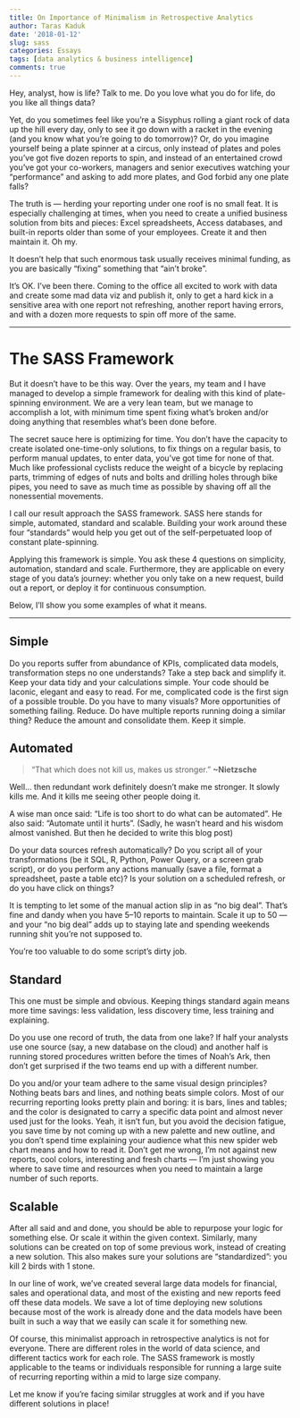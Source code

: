 ```yaml
---
title: On Importance of Minimalism in Retrospective Analytics
author: Taras Kaduk
date: '2018-01-12'
slug: sass
categories: Essays
tags: [data analytics & business intelligence]
comments: true
---
```


Hey, analyst, how is life? Talk to me. Do you love what you do for life, do you like all things data?

Yet, do you sometimes feel like you’re a Sisyphus rolling a giant rock of data up the hill every day, only to see it go down with a racket in the evening (and you know what you’re going to do tomorrow)? Or, do you imagine yourself being a plate spinner at a circus, only instead of plates and poles you’ve got five dozen reports to spin, and instead of an entertained crowd you’ve got your co-workers, managers and senior executives watching your “performance” and asking to add more plates, and God forbid any one plate falls?

The truth is — herding your reporting under one roof is no small feat. It is especially challenging at times, when you need to create a unified business solution from bits and pieces: Excel spreadsheets, Access databases, and built-in reports older than some of your employees. Create it and then maintain it. Oh my.

It doesn’t help that such enormous task usually receives minimal funding, as you are basically “fixing” something that “ain’t broke”.

It’s OK. I’ve been there. Coming to the office all excited to work with data and create some mad data viz and publish it, only to get a hard kick in a sensitive area with one report not refreshing, another report having errors, and with a dozen more requests to spin off more of the same.

---

# The SASS Framework

But it doesn’t have to be this way. Over the years, my team and I have managed to develop a simple framework for dealing with this kind of plate-spinning environment. We are a very lean team, but we manage to accomplish a lot, with minimum time spent fixing what’s broken and/or doing anything that resembles what’s been done before.

The secret sauce here is optimizing for time. You don’t have the capacity to create isolated one-time-only solutions, to fix things on a regular basis, to perform manual updates, to enter data, you’ve got time for none of that. Much like professional cyclists reduce the weight of a bicycle by replacing parts, trimming of edges of nuts and bolts and drilling holes through bike pipes, you need to save as much time as possible by shaving off all the nonessential movements.

I call our result approach the SASS framework. SASS here stands for simple, automated, standard and scalable. Building your work around these four “standards” would help you get out of the self-perpetuated loop of constant plate-spinning.

Applying this framework is simple. You ask these 4 questions on simplicity, automation, standard and scale. Furthermore, they are applicable on every stage of you data’s journey: whether you only take on a new request, build out a report, or deploy it for continuous consumption.

Below, I’ll show you some examples of what it means.

---

## Simple

Do you reports suffer from abundance of KPIs, complicated data models, transformation steps no one understands? Take a step back and simplify it. Keep your data tidy and your calculations simple. Your code should be laconic, elegant and easy to read. For me, complicated code is the first sign of a possible trouble. Do you have to many visuals? More opportunities of something failing. Reduce. Do have multiple reports running doing a similar thing? Reduce the amount and consolidate them. Keep it simple.

## Automated

> “That which does not kill us, makes us stronger.” **~Nietzsche**

Well… then redundant work definitely doesn’t make me stronger. It slowly kills me. And it kills me seeing other people doing it.

A wise man once said: “Life is too short to do what can be automated”. He also said: “Automate until it hurts”. (Sadly, he wasn’t heard and his wisdom almost vanished. But then he decided to write this blog post)

Do your data sources refresh automatically? Do you script all of your transformations (be it SQL, R, Python, Power Query, or a screen grab script), or do you perform any actions manually (save a file, format a spreadsheet, paste a table etc)? Is your solution on a scheduled refresh, or do you have click on things?

It is tempting to let some of the manual action slip in as “no big deal”. That’s fine and dandy when you have 5–10 reports to maintain. Scale it up to 50 — and your “no big deal” adds up to staying late and spending weekends running shit you’re not supposed to.

You’re too valuable to do some script’s dirty job.

## Standard

This one must be simple and obvious. Keeping things standard again means more time savings: less validation, less discovery time, less training and explaining.

Do you use one record of truth, the data from one lake? If half your analysts use one source (say, a new database on the cloud) and another half is running stored procedures written before the times of Noah’s Ark, then don’t get surprised if the two teams end up with a different number.

Do you and/or your team adhere to the same visual design principles? Nothing beats bars and lines, and nothing beats simple colors. Most of our recurring reporting looks pretty plain and boring: it is bars, lines and tables; and the color is designated to carry a specific data point and almost never used just for the looks. Yeah, it isn’t fun, but you avoid the decision fatigue, you save time by not coming up with a new palette and new outline, and you don’t spend time explaining your audience what this new spider web chart means and how to read it. Don’t get me wrong, I’m not against new reports, cool colors, interesting and fresh charts — I’m just showing you where to save time and resources when you need to maintain a large number of such reports.

## Scalable

After all said and and done, you should be able to repurpose your logic for something else. Or scale it within the given context. Similarly, many solutions can be created on top of some previous work, instead of creating a new solution. This also makes sure your solutions are “standardized”: you kill 2 birds with 1 stone.

In our line of work, we’ve created several large data models for financial, sales and operational data, and most of the existing and new reports feed off these data models. We save a lot of time deploying new solutions because most of the work is already done and the data models have been built in such a way that we easily can scale it for something new.

Of course, this minimalist approach in retrospective analytics is not for everyone. There are different roles in the world of data science, and different tactics work for each role. The SASS framework is mostly applicable to the teams or individuals responsible for running a large suite of recurring reporting within a mid to large size company.

Let me know if you’re facing similar struggles at work and if you have different solutions in place!